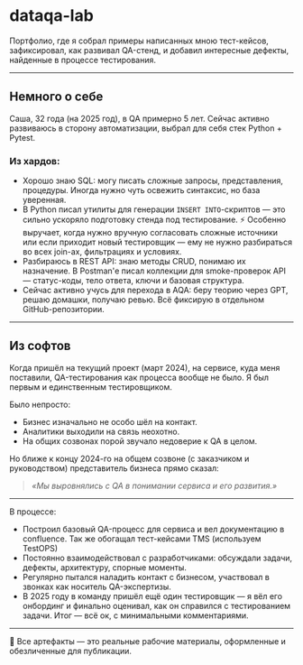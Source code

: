 # dataqa-lab

Портфолио, где я собрал примеры написанных мною тест-кейсов, зафиксировал, как развивал QA-стенд, и добавил интересные дефекты, найденные в процессе тестирования.

---

## Немного о себе

Саша, 32 года (на 2025 год), в QA примерно 5 лет. Сейчас активно развиваюсь в сторону автоматизации, выбрал для себя стек Python + Pytest.

### Из хардов:
- Хорошо знаю SQL: могу писать сложные запросы, представления, процедуры. Иногда нужно чуть освежить синтаксис, но база уверенная.
- В Python писал утилиты для генерации `INSERT INTO`-скриптов — это сильно ускоряло подготовку стенда под тестирование.
  ⚡ Особенно выручает, когда нужно вручную согласовать сложные источники или если приходит новый тестировщик — ему не нужно разбираться во всех join-ах, фильтрациях и условиях.
- Разбираюсь в REST API: знаю методы CRUD, понимаю их назначение. В Postman'е писал коллекции для smoke-проверок API — статус-коды, тело ответа, ключи и базовая структура.
- Сейчас активно учусь для перехода в AQA: беру теорию через GPT, решаю домашки, получаю ревью. Всё фиксирую в отдельном GitHub-репозитории.

---

## Из софтов

Когда пришёл на текущий проект (март 2024), на сервисе, куда меня поставили, QA-тестирования как процесса вообще не было. Я был первым и единственным тестировщиком.

Было непросто:
- Бизнес изначально не особо шёл на контакт.
- Аналитики выходили на связь неохотно.
- На общих созвонах порой звучало недоверие к QA в целом.

Но ближе к концу 2024-го на общем созвоне (с заказчиком и руководством) представитель бизнеса прямо сказал:  
> _«Мы выровнялись с QA в понимании сервиса и его развития.»_

---

В процессе:
- Построил базовый QA-процесс для сервиса и вел документацию в confluence. Так же обогащал тест-кейсами TMS (используем TestOPS)
- Постоянно взаимодействовал с разработчиками: обсуждали задачи, дефекты, архитектуру, спорные моменты.
- Регулярно пытался наладить контакт с бизнесом, участвовал в звонках как носитель QA-экспертизы.
- В 2025 году в команду пришёл ещё один тестировщик — я вёл его онбординг и финально оценивал, как он справился с тестированием задачи. Итог — всё ок, с минимальными комментариями.

---

📁 Все артефакты — это реальные рабочие материалы, оформленные и обезличенные для публикации.
